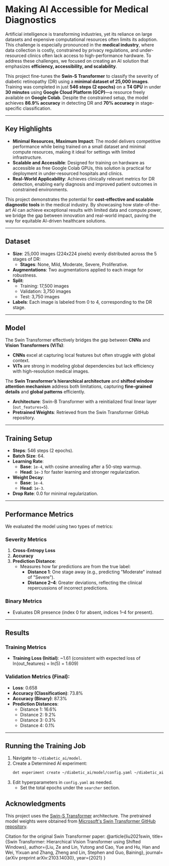 # **Making AI Accessible for Medical Diagnostics**

Artificial intelligence is transforming industries, yet its reliance on large datasets and expensive computational resources often limits its adoption. This challenge is especially pronounced in the **medical industry**, where data collection is costly, constrained by privacy regulations, and under-resourced clinics often lack access to high-performance hardware. To address these challenges, we focused on creating an AI solution that emphasizes **efficiency, accessibility, and scalability**.

This project fine-tunes the **Swin-S Transformer** to classify the severity of diabetic retinopathy (DR) using a **minimal dataset of 25,000 images**. Training was completed in just **546 steps (2 epochs)** on a **T4 GPU** in under **30 minutes** using **Google Cloud Platform (GCP)**—a resource freely available on **Google Colab**. Despite the constrained setup, the model achieves **86.9% accuracy** in detecting DR and **70% accuracy** in stage-specific classification.

---

## **Key Highlights**
- **Minimal Resources, Maximum Impact**: The model delivers competitive performance while being trained on a small dataset and minimal compute resources, making it ideal for settings with limited infrastructure.
- **Scalable and Accessible**: Designed for training on hardware as accessible as free Google Colab GPUs, this solution is practical for deployment in under-resourced hospitals and clinics.
- **Real-World Applicability**: Achieves clinically relevant metrics for DR detection, enabling early diagnosis and improved patient outcomes in constrained environments.

This project demonstrates the potential for **cost-effective and scalable diagnostic tools** in the medical industry. By showcasing how state-of-the-art AI can achieve exceptional results with limited data and compute power, we bridge the gap between innovation and real-world impact, paving the way for equitable AI-driven healthcare solutions.

---

## **Dataset**
- **Size**: 25,000 images (224x224 pixels) evenly distributed across the 5 stages of DR:
  - **Stages**: None, Mild, Moderate, Severe, Proliferative.
- **Augmentations**: Two augmentations applied to each image for robustness.
- **Split**: 
  - Training: 17,500 images
  - Validation: 3,750 images
  - Test: 3,750 images
- **Labels**: Each image is labeled from 0 to 4, corresponding to the DR stage.

---

## **Model**
The Swin Transformer effectively bridges the gap between **CNNs** and **Vision Transformers (ViTs)**:
- **CNNs** excel at capturing local features but often struggle with global context.
- **ViTs** are strong in modeling global dependencies but lack efficiency with high-resolution medical images.
  
The **Swin Transformer’s hierarchical architecture** and **shifted window attention mechanism** address both limitations, capturing **fine-grained details** and **global patterns** efficiently.  
- **Architecture**: Swin-B Transformer with a reinitialized final linear layer (`out_features=5`).
- **Pretrained Weights**: Retrieved from the Swin Transformer GitHub repository.

---

## **Training Setup**
- **Steps**: 546 steps (2 epochs).
- **Batch Size**: 64.
- **Learning Rate**:
  - **Base**: `1e-4`, with cosine annealing after a 50-step warmup.
  - **Head**: `1e-3` for faster learning and stronger regularization.
- **Weight Decay**:
  - **Base**: `1e-4`.
  - **Head**: `1e-3`.
- **Drop Rate**: 0.0 for minimal regularization.

---

## **Performance Metrics**
We evaluated the model using two types of metrics:
### **Severity Metrics**
1. **Cross-Entropy Loss**
2. **Accuracy**
3. **Prediction Distance**:
   - Measures how far predictions are from the true label:
     - **Distance 1**: One stage away (e.g., predicting "Moderate" instead of "Severe").
     - **Distance 2–4**: Greater deviations, reflecting the clinical repercussions of incorrect predictions.
   
### **Binary Metrics**
- Evaluates DR presence (index 0 for absent, indices 1–4 for present).
  
---

## **Results**
### **Training Metrics**
- **Training Loss (Initial)**: ~1.61 (consistent with expected loss of ln(out_features) = ln(5) = 1.609)

  
### **Validation Metrics (Final)**:
- **Loss**: 0.658
- **Accuracy (Classification)**: 73.8%
- **Accuracy (Binary)**: 87.3%
- **Prediction Distances**:
  - Distance 1: 16.6%
  - Distance 2: 9.2%
  - Distance 3: 0.3%
  - Distance 4: 0.1%

---

## **Running the Training Job**
1. Navigate to `~/diabetic_ai/model`.
2. Create a Determined AI experiment:
   ```bash
   det experiment create ~/diabetic_ai/model/config.yaml ~/diabetic_ai/model
   ```
3. Edit hyperparameters in `config.yaml` as needed.  
   - Set the total epochs under the `searcher` section.


## Acknowledgments

This project uses the [Swin-S Transformer](https://arxiv.org/abs/2103.14030) architecture. The pretrained model weights were obtained from [Microsoft's Swin Transformer GitHub repository](https://github.com/microsoft/Swin-Transformer).

Citation for the original Swin Transformer paper:
@article{liu2021swin,
  title={Swin Transformer: Hierarchical Vision Transformer using Shifted Windows},
  author={Liu, Ze and Lin, Yutong and Cao, Yue and Hu, Han and Wei, Yixuan and Zhang, Zheng and Lin, Stephen and Guo, Baining},
  journal={arXiv preprint arXiv:2103.14030},
  year={2021}
}

